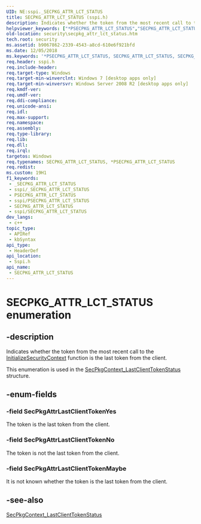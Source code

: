 ```yaml
---
UID: NE:sspi._SECPKG_ATTR_LCT_STATUS
title: SECPKG_ATTR_LCT_STATUS (sspi.h)
description: Indicates whether the token from the most recent call to the InitializeSecurityContext function is the last token from the client.
helpviewer_keywords: ["*PSECPKG_ATTR_LCT_STATUS","SECPKG_ATTR_LCT_STATUS","SECPKG_ATTR_LCT_STATUS enumeration [Security]","SecPkgAttrLastClientTokenMaybe","SecPkgAttrLastClientTokenNo","SecPkgAttrLastClientTokenYes","security.secpkg_attr_lct_status","sspi/SECPKG_ATTR_LCT_STATUS","sspi/SecPkgAttrLastClientTokenMaybe","sspi/SecPkgAttrLastClientTokenNo","sspi/SecPkgAttrLastClientTokenYes"]
old-location: security\secpkg_attr_lct_status.htm
tech.root: security
ms.assetid: b9067862-2339-4543-a8cd-610e6f921bfd
ms.date: 12/05/2018
ms.keywords: '*PSECPKG_ATTR_LCT_STATUS, SECPKG_ATTR_LCT_STATUS, SECPKG_ATTR_LCT_STATUS enumeration [Security], SecPkgAttrLastClientTokenMaybe, SecPkgAttrLastClientTokenNo, SecPkgAttrLastClientTokenYes, security.secpkg_attr_lct_status, sspi/SECPKG_ATTR_LCT_STATUS, sspi/SecPkgAttrLastClientTokenMaybe, sspi/SecPkgAttrLastClientTokenNo, sspi/SecPkgAttrLastClientTokenYes'
req.header: sspi.h
req.include-header: 
req.target-type: Windows
req.target-min-winverclnt: Windows 7 [desktop apps only]
req.target-min-winversvr: Windows Server 2008 R2 [desktop apps only]
req.kmdf-ver: 
req.umdf-ver: 
req.ddi-compliance: 
req.unicode-ansi: 
req.idl: 
req.max-support: 
req.namespace: 
req.assembly: 
req.type-library: 
req.lib: 
req.dll: 
req.irql: 
targetos: Windows
req.typenames: SECPKG_ATTR_LCT_STATUS, *PSECPKG_ATTR_LCT_STATUS
req.redist: 
ms.custom: 19H1
f1_keywords:
 - _SECPKG_ATTR_LCT_STATUS
 - sspi/_SECPKG_ATTR_LCT_STATUS
 - PSECPKG_ATTR_LCT_STATUS
 - sspi/PSECPKG_ATTR_LCT_STATUS
 - SECPKG_ATTR_LCT_STATUS
 - sspi/SECPKG_ATTR_LCT_STATUS
dev_langs:
 - c++
topic_type:
 - APIRef
 - kbSyntax
api_type:
 - HeaderDef
api_location:
 - Sspi.h
api_name:
 - SECPKG_ATTR_LCT_STATUS
---
```


# SECPKG_ATTR_LCT_STATUS enumeration


## -description

Indicates whether the  token from the most recent call to the <a href="/windows/desktop/api/sspi/nf-sspi-initializesecuritycontexta">InitializeSecurityContext</a> function is the last token from the client.

This enumeration is used in the <a href="/windows/desktop/api/sspi/ns-sspi-secpkgcontext_lastclienttokenstatus">SecPkgContext_LastClientTokenStatus</a> structure.

## -enum-fields

### -field SecPkgAttrLastClientTokenYes

The token is the last token from the client.

### -field SecPkgAttrLastClientTokenNo

The token is not the last token from the client.

### -field SecPkgAttrLastClientTokenMaybe

It is not known whether the token is the last token from the client.

## -see-also

<a href="/windows/desktop/api/sspi/ns-sspi-secpkgcontext_lastclienttokenstatus">SecPkgContext_LastClientTokenStatus</a>